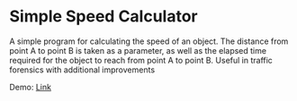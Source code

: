 # Simple Speed Calculator

A simple program for calculating the speed of an object. The distance from point A to point B is taken as a parameter, as well as the elapsed time required for the object to reach from point A to point B.
Useful in traffic forensics with additional improvements

Demo:
[Link]([https://r92ck9-5173.csb.app/](https://659e7474aaa50bcaa1eabe91--whimsical-begonia-229baf.netlify.app/)https://659e7474aaa50bcaa1eabe91--whimsical-begonia-229baf.netlify.app/)
